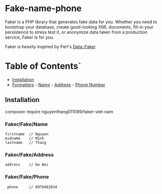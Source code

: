 # Fake-name-phone


Faker is a PHP library that generates fake data for you. Whether you need to bootstrap your database, create good-looking XML documents, fill-in your persistence to stress test it, or anonymize data taken from a production service, Faker is for you.

Faker is heavily inspired by Perl's [Data::Faker](http://search.cpan.org/~jasonk/Data-Faker-0.07/)
# Table of Contents`
- [Installation](#installation)
- [Formatters](#formatters)
      - [Name](#fakerprovideren_usperson)
	    - [Address](#fakerprovideren_usaddress)
    	- [Phone Number](#fakerprovideren_usphonenumber)

## Installation
 composer require nguyenthang011099/faker-viet-nam
 
 
### Faker/Fake/Name
    firstname  // Nguyen
    midname    // Minh
    lastname   // Thang
    
### Faker/Fake/Address
    address    // Ha Noi
    
### Faker/Fake/Phone
     phone     // 0978482834
     
